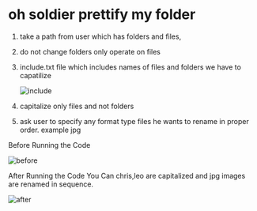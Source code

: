 # oh soldier prettify my folder
1) take a path from user which has folders and files,
2) do not change folders only operate on files
3) include.txt file which includes names of files and folders we have to capatilize

    ![include](https://user-images.githubusercontent.com/85392154/122681757-98850c80-d213-11eb-8dbf-33eafaad031f.png)

4) capitalize only files and not folders
5) ask user to specify any format type files he wants to rename in proper order. example jpg

  Before Running the Code
  
  ![before](https://user-images.githubusercontent.com/85392154/122681791-b9e5f880-d213-11eb-8f36-992b1c61095f.png)
  
  After Running the Code You Can chris,leo are capitalized and jpg images are renamed in sequence.
  
  ![after](https://user-images.githubusercontent.com/85392154/122681799-be121600-d213-11eb-8ca2-8f27e6f55c05.png)


